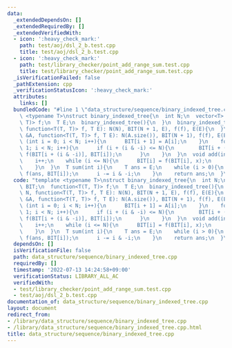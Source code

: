 ```yaml
---
data:
  _extendedDependsOn: []
  _extendedRequiredBy: []
  _extendedVerifiedWith:
  - icon: ':heavy_check_mark:'
    path: test/aoj/dsl_2_b.test.cpp
    title: test/aoj/dsl_2_b.test.cpp
  - icon: ':heavy_check_mark:'
    path: test/library_checker/point_add_range_sum.test.cpp
    title: test/library_checker/point_add_range_sum.test.cpp
  _isVerificationFailed: false
  _pathExtension: cpp
  _verificationStatusIcon: ':heavy_check_mark:'
  attributes:
    links: []
  bundledCode: "#line 1 \"data_structure/sequence/binary_indexed_tree.cpp\"\ntemplate\
    \ <typename T>\nstruct binary_indexed_tree{\n  int N;\n  vector<T> BIT;\n  function<T(T,\
    \ T)> f;\n  T E;\n  binary_indexed_tree(){\n  }\n  binary_indexed_tree(int N,\
    \ function<T(T, T)> f, T E): N(N), BIT(N + 1, E), f(f), E(E){\n  }\n  binary_indexed_tree(vector<T>\
    \ &A, function<T(T, T)> f, T E): N(A.size()), BIT(N + 1), f(f), E(E){\n    for\
    \ (int i = 0; i < N; i++){\n      BIT[i + 1] = A[i];\n    }\n    for (int i =\
    \ 1; i < N; i++){\n      if (i + (i & -i) <= N){\n        BIT[i + (i & -i)] =\
    \ f(BIT[i + (i & -i)], BIT[i]);\n      }\n    }\n  }\n  void add(int i, T x){\n\
    \    i++;\n    while (i <= N){\n      BIT[i] = f(BIT[i], x);\n      i += i & -i;\n\
    \    }\n  }\n  T sum(int i){\n    T ans = E;\n    while (i > 0){\n      ans =\
    \ f(ans, BIT[i]);\n      i -= i & -i;\n    }\n    return ans;\n  }\n};\n"
  code: "template <typename T>\nstruct binary_indexed_tree{\n  int N;\n  vector<T>\
    \ BIT;\n  function<T(T, T)> f;\n  T E;\n  binary_indexed_tree(){\n  }\n  binary_indexed_tree(int\
    \ N, function<T(T, T)> f, T E): N(N), BIT(N + 1, E), f(f), E(E){\n  }\n  binary_indexed_tree(vector<T>\
    \ &A, function<T(T, T)> f, T E): N(A.size()), BIT(N + 1), f(f), E(E){\n    for\
    \ (int i = 0; i < N; i++){\n      BIT[i + 1] = A[i];\n    }\n    for (int i =\
    \ 1; i < N; i++){\n      if (i + (i & -i) <= N){\n        BIT[i + (i & -i)] =\
    \ f(BIT[i + (i & -i)], BIT[i]);\n      }\n    }\n  }\n  void add(int i, T x){\n\
    \    i++;\n    while (i <= N){\n      BIT[i] = f(BIT[i], x);\n      i += i & -i;\n\
    \    }\n  }\n  T sum(int i){\n    T ans = E;\n    while (i > 0){\n      ans =\
    \ f(ans, BIT[i]);\n      i -= i & -i;\n    }\n    return ans;\n  }\n};\n"
  dependsOn: []
  isVerificationFile: false
  path: data_structure/sequence/binary_indexed_tree.cpp
  requiredBy: []
  timestamp: '2022-07-13 14:24:58+09:00'
  verificationStatus: LIBRARY_ALL_AC
  verifiedWith:
  - test/library_checker/point_add_range_sum.test.cpp
  - test/aoj/dsl_2_b.test.cpp
documentation_of: data_structure/sequence/binary_indexed_tree.cpp
layout: document
redirect_from:
- /library/data_structure/sequence/binary_indexed_tree.cpp
- /library/data_structure/sequence/binary_indexed_tree.cpp.html
title: data_structure/sequence/binary_indexed_tree.cpp
---
```

